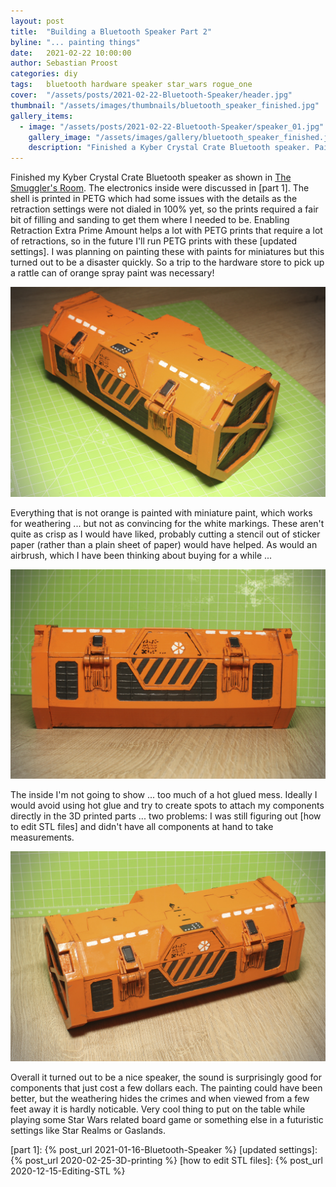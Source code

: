 ```yaml
---
layout: post
title:  "Building a Bluetooth Speaker Part 2"
byline: "... painting things"
date:   2021-02-22 10:00:00
author: Sebastian Proost
categories: diy
tags:	bluetooth hardware speaker star_wars rogue_one
cover:  "/assets/posts/2021-02-22-Bluetooth-Speaker/header.jpg"
thumbnail: "/assets/images/thumbnails/bluetooth_speaker_finished.jpg"
gallery_items:
  - image: "/assets/posts/2021-02-22-Bluetooth-Speaker/speaker_01.jpg"
    gallery_image: "/assets/images/gallery/bluetooth_speaker_finished.jpg"
    description: "Finished a Kyber Crystal Crate Bluetooth speaker. Paint job is a bit sloppy ... a future project might be a good reason to pick up an airbrush ;-)"
---
```


Finished my Kyber Crystal Crate Bluetooth speaker as shown in [The Smuggler's Room]. The electronics inside were 
discussed in [part 1]. The shell is printed in PETG which had some issues with the details as the retraction settings
were not dialed in 100% yet, so the prints required a fair bit of filling and sanding to get them
where I needed to be. Enabling Retraction Extra Prime Amount helps a lot with PETG prints that require a lot of 
retractions, so in the future I'll run PETG prints with these [updated settings].
I was planning on painting these with paints for miniatures but this turned out to be a disaster
quickly. So a trip to the hardware store to pick up a rattle can of orange spray paint was necessary!

![Kyber Crystal Crate Bluetooth speaker](/assets/posts/2021-02-22-Bluetooth-Speaker/speaker_01.jpg)

Everything that is not orange is painted with miniature paint, which works for weathering ... but not as convincing for
the white markings. These aren't quite as crisp as I would have liked, probably cutting a stencil out of sticker paper
(rather than a plain sheet of paper) would have helped. As would an airbrush, which I have been thinking about buying
for a while ...

![Kyber Crystal Crate Bluetooth speaker](/assets/posts/2021-02-22-Bluetooth-Speaker/speaker_02.jpg)

The inside I'm not going to show ... too much of a hot glued mess. Ideally I would avoid using hot glue and try to 
create spots to attach my components directly in the 3D printed parts ... two problems: I was still figuring out 
[how to edit STL files] and didn't have all components at hand to take measurements. 

![Kyber Crystal Crate Bluetooth speaker](/assets/posts/2021-02-22-Bluetooth-Speaker/speaker_03.jpg)

Overall it turned out to be a nice speaker, the sound is surprisingly good for components that just cost a few dollars 
each. The painting could have been better, but the weathering hides the crimes and when viewed from a few feet away it
is hardly noticable. Very cool thing to put on the table while playing some Star Wars related board game or something
else in a futuristic settings like Star Realms or Gaslands.

[The Smuggler's Room]: https://www.youtube.com/watch?v=2wUlkyUbZ-I
[part 1]: {% post_url 2021-01-16-Bluetooth-Speaker %}
[updated settings]: {% post_url 2020-02-25-3D-printing %}
[how to edit STL files]: {% post_url 2020-12-15-Editing-STL %}
